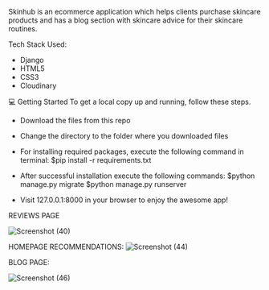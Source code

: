 Skinhub is an ecommerce application which helps clients purchase skincare products and has a blog section with skincare advice for their skincare routines.

Tech Stack Used:
- Django
- HTML5
- CSS3
- Cloudinary

💻 Getting Started To get a local copy up and running, follow these steps.

- Download the files from this repo

- Change the directory to the folder where you downloaded files

- For installing required packages, execute the following command in terminal: 
$pip install -r requirements.txt

- After successful installation execute the following commands: 
$python manage.py migrate $python manage.py runserver

- Visit 127.0.0.1:8000 in your browser to enjoy the awesome app!

REVIEWS PAGE

![Screenshot (40)](https://github.com/Phenolah/Skinhub/assets/104977409/1d6e344e-a73d-427d-b421-20a298b07e90)

HOMEPAGE RECOMMENDATIONS:
![Screenshot (44)](https://github.com/Phenolah/Skinhub/assets/104977409/d11b42c5-3a0e-4592-83c1-bf561dc0ce17)

BLOG PAGE:

![Screenshot (46)](https://github.com/Phenolah/Skinhub/assets/104977409/453b0a97-1405-4ef7-8dba-d97f75efe286)

